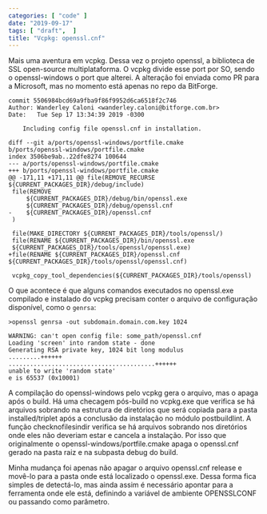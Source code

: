 ```yaml
---
categories: [ "code" ]
date: "2019-09-17"
tags: [ "draft",  ]
title: "Vcpkg: openssl.cnf"
---
```

Mais uma aventura em vcpkg. Dessa vez o projeto openssl, a biblioteca de
SSL open-source multiplataforma. O vcpkg divide esse port por SO, sendo
o openssl-windows o port que alterei. A alteração foi enviada como PR
para a Microsoft, mas no momento está apenas no repo da BitForge.

    commit 5506984bcd69a9fba9f86f9952d6ca6518f2c746
    Author: Wanderley Caloni <wanderley.caloni@bitforge.com.br>
    Date:   Tue Sep 17 13:34:39 2019 -0300
    
        Including config file openssl.cnf in installation.
    
    diff --git a/ports/openssl-windows/portfile.cmake
    b/ports/openssl-windows/portfile.cmake
    index 3506be9ab..22dfe8274 100644
    --- a/ports/openssl-windows/portfile.cmake
    +++ b/ports/openssl-windows/portfile.cmake
    @@ -171,11 +171,11 @@ file(REMOVE_RECURSE
    ${CURRENT_PACKAGES_DIR}/debug/include)
     file(REMOVE
         ${CURRENT_PACKAGES_DIR}/debug/bin/openssl.exe
         ${CURRENT_PACKAGES_DIR}/debug/openssl.cnf
    -    ${CURRENT_PACKAGES_DIR}/openssl.cnf
     )
    
     file(MAKE_DIRECTORY ${CURRENT_PACKAGES_DIR}/tools/openssl/)
     file(RENAME ${CURRENT_PACKAGES_DIR}/bin/openssl.exe
     ${CURRENT_PACKAGES_DIR}/tools/openssl/openssl.exe)
    +file(RENAME ${CURRENT_PACKAGES_DIR}/openssl.cnf
    ${CURRENT_PACKAGES_DIR}/tools/openssl/openssl.cnf)
    
     vcpkg_copy_tool_dependencies(${CURRENT_PACKAGES_DIR}/tools/openssl)

 O que acontece é que alguns comandos executados no openssl.exe compilado
 e instalado do vcpkg precisam conter o arquivo de configuração
 disponível, como o `genrsa`:

    >openssl genrsa -out subdomain.domain.com.key 1024
    
    WARNING: can't open config file: some_path/openssl.cnf
    Loading 'screen' into random state - done
    Generating RSA private key, 1024 bit long modulus
    .........++++++
    .........................................++++++
    unable to write 'random state'
    e is 65537 (0x10001)

A compilação do openssl-windows pelo vcpkg gera o arquivo, mas o apaga
após o build. Há uma checagem pós-build no vcpkg.exe que verifica se
há arquivos sobrando na estrutura de diretórios que será copiada para
a pasta installed/triplet após a conclusão da instalação no módulo
postbuildlint. A função checknofilesindir verifica se há arquivos
sobrando nos diretórios onde eles não deveriam estar e cancela a
instalação. Por isso que originalmente o openssl-windows/portfile.cmake
apaga o openssl.cnf gerado na pasta raiz e na subpasta debug do build.

Minha mudança foi apenas não apagar o arquivo openssl.cnf release e
movê-lo para a pasta onde está localizado o openssl.exe. Dessa forma
fica simples de detectá-lo, mas ainda assim é necessário apontar
para a ferramenta onde ele está, definindo a variável de ambiente
OPENSSLCONF ou passando como parâmetro.
